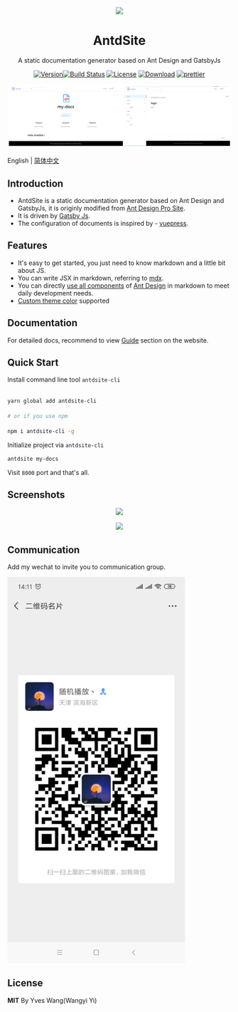  <p align="center"><a href="https://antdsite.yvescoding.org/"><img width="100" src="https://antdsite.yvescoding.org/favicon.png" /></a></p>

<h1 align="center">AntdSite</h1>
<p align="center">
A static documentation generator  based on Ant Design and GatsbyJs 
</p>
<p align="center">
  <a href="https://www.npmjs.com/package/antdsite"><img src="https://img.shields.io/npm/v/antdsite.svg" alt="Version"></a><a href="https://circleci.com/gh/YvesCoding/antdsite/tree/master"><img src="https://circleci.com/gh/YvesCoding/antdsite/tree/master.png?style=shield" alt="Build Status"></a> 
  <a href="https://www.npmjs.com/package/antdsite"><img src="https://img.shields.io/npm/l/antdsite.svg" alt="License"></a>
<a href="https://www.npmjs.com/package/antdsite"><img src="https://img.shields.io/npm/dm/antdsite.svg" alt="Download"></a>
<a href="https://github.com/YvesCoding/antdsite"><img src="https://img.shields.io/badge/code_style-prettier-ff69b4.svg?style=flat-square" alt="prettier"></a>
</p>

[![](https://github.com/wangyi7099/pictureCdn/blob/master/allPic/antdsite/screenshot-readme.png?raw=true)](https://antdsite.yvescoding.org/)

English | [简体中文](./README-zh_CN.md)

## Introduction

- AntdSite is a static documentation generator based on Ant Design and GatsbyJs, it is originly modified from [Ant Design Pro Site](https://pro.ant.design).
- It is driven by [Gatsby Js](https://www.gatsbyjs.org/).
- The configuration of documents is inspired by - [vuepress](https://vuepress.vuejs.org/config/).

## Features

- It's easy to get started, you just need to know markdown and a little bit about JS.
- You can write JSX in markdown, referring to [mdx](https://github.com/mdx-js/mdx).
- You can directly [use all components](https://antdsite.yvescoding.org/guide/usejsx) of [Ant Design](https://ant.design/components/button/) in markdown to meet daily development needs.
- [Custom theme color](https://antdsite.yvescoding.org/default-theme-config/#cutom-theme-color) supported

## Documentation

For detailed docs, recommend to view [Guide](https://antdsite.yvescoding.org/guide/getting-started) section on the website.

## Quick Start

Install command line tool `antdsite-cli`

```bash

yarn global add antdsite-cli

# or if you use npm

npm i antdsite-cli -g

```

Initialize project via `antdsite-cli`

```bash
antdsite my-docs
```

Visit `8000` port and that's all.

## Screenshots

<p align="center">
<img src="https://antdsite.yvescoding.org/screenshot.png" width="700" />
</p>

<p align="center">
<img src="https://antdsite.yvescoding.org/screenshot-1.png" width="700" />
</p>

## Communication

Add my wechat to invite you to communication group.

 <img src="https://github.com/wangyi7099/pictureCdn/blob/master/allPic/vuescroll/wx.png?raw=true" width="400" alt="Demo" style="max-width:100%;">

## License

**MIT** By Yves Wang(Wangyi Yi)
